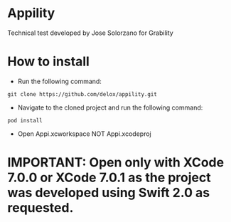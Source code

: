 # Appility

Technical test developed by Jose Solorzano for Grability

# How to install

- Run the following command:

```
git clone https://github.com/delox/appility.git
```

- Navigate to the cloned project and run the following command:

```
pod install
```

- Open Appi.xcworkspace NOT Appi.xcodeproj

# IMPORTANT: Open only with XCode 7.0.0 or XCode 7.0.1 as the project was developed using Swift 2.0 as requested.
